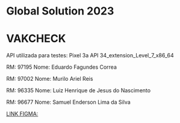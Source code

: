 # Global Solution 2023

# VAKCHECK

API utilizada para testes: Pixel 3a API 34_extension_Level_7_x86_64

RM: 97195
Nome: Eduardo Fagundes Correa

RM: 97002
Nome: Murilo Ariel Reis

RM: 96335
Nome: Luiz Henrique de Jesus do Nascimento

RM: 96677
Nome: Samuel Enderson Lima da Silva

[LINK FIGMA:](https://www.figma.com/file/ccUmJcSp1e2AJBIHw8TK45/VAKCHECK?type=design&node-id=0-1&mode=design&t=VSwYAf8OcqzGXRRC-0)
